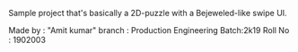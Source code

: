 Sample project that's basically a 2D-puzzle with a Bejeweled-like swipe UI.

Made by : "Amit kumar" 
branch : Production Engineering
Batch:2k19
Roll No : 1902003
